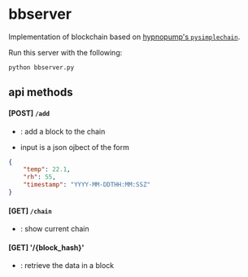 # bbserver

Implementation of blockchain based on [hypnopump's `pysimplechain`](https://github.com/hypnopump/pysimplechain).

Run this server with the following:

``` shell
python bbserver.py

```

## api methods

#### [POST] `/add`

* : add a block to the chain

- input is a json ojbect of the form

```json
{
    "temp": 22.1,
    "rh": 55,
    "timestamp": "YYYY-MM-DDTHH:MM:SSZ"
}
```


#### [GET] `/chain`

* : show current chain


#### [GET] '/{block_hash}'

* : retrieve the data in a block
